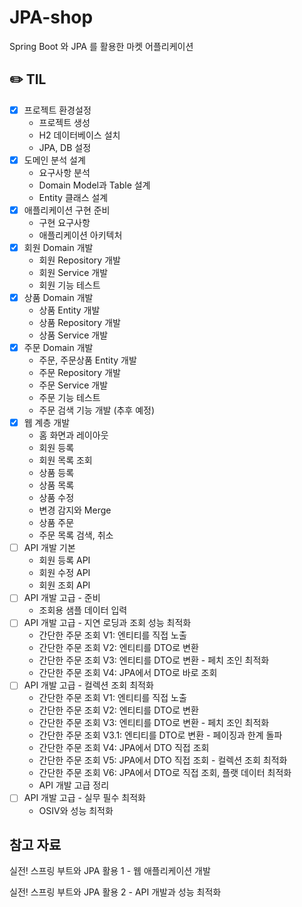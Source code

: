# JPA-shop
Spring Boot 와 JPA 를 활용한 마켓 어플리케이션

## ✏️ TIL

- [x]  프로젝트 환경설정
    - 프로젝트 생성
    - H2 데이터베이스 설치
    - JPA, DB 설정
- [x]  도메인 분석 설계
    - 요구사항 분석
    - Domain Model과 Table 설계
    - Entity 클래스 설계
- [x]  애플리케이션 구현 준비
    - 구현 요구사항
    - 애플리케이션 아키텍처
- [x]  회원 Domain 개발
    - 회원 Repository 개발
    - 회원 Service 개발
    - 회원 기능 테스트
- [x]  상품 Domain 개발
    - 상품 Entity 개발
    - 상품 Repository 개발
    - 상품 Service 개발
- [x]  주문 Domain 개발
    - 주문, 주문상품 Entity 개발
    - 주문 Repository 개발
    - 주문 Service 개발
    - 주문 기능 테스트
    - 주문 검색 기능 개발 (추후 예정)
- [x]  웹 계층 개발
    - 홈 화면과 레이아웃
    - 회원 등록
    - 회원 목록 조회
    - 상품 등록
    - 상품 목록
    - 상품 수정
    - 변경 감지와 Merge
    - 상품 주문
    - 주문 목록 검색, 취소
- [ ]  API 개발 기본
    - 회원 등록 API
    - 회원 수정 API
    - 회원 조회 API
- [ ]  API 개발 고급 - 준비
    - 조회용 샘플 데이터 입력
- [ ]  API 개발 고급 - 지연 로딩과 조회 성능 최적화
    - 간단한 주문 조회 V1: 엔티티를 직접 노출
    - 간단한 주문 조회 V2: 엔티티를 DTO로 변환
    - 간단한 주문 조회 V3: 엔티티를 DTO로 변환 - 페치 조인 최적화
    - 간단한 주문 조회 V4: JPA에서 DTO로 바로 조회
- [ ]  API 개발 고급 - 컬렉션 조회 최적화
    - 간단한 주문 조회 V1: 엔티티를 직접 노출
    - 간단한 주문 조회 V2: 엔티티를 DTO로 변환
    - 간단한 주문 조회 V3: 엔티티를 DTO로 변환 - 페치 조인 최적화
    - 간단한 주문 조회 V3.1: 엔티티를 DTO로 변환 - 페이징과 한계 돌파
    - 간단한 주문 조회 V4: JPA에서 DTO 직접 조회
    - 간단한 주문 조회 V5: JPA에서 DTO 직접 조회 - 컬렉션 조회 최적화
    - 간단한 주문 조회 V6: JPA에서 DTO로 직접 조회, 플랫 데이터 최적화
    - API 개발 고급 정리
- [ ]  API 개발 고급 - 실무 필수 최적화
    - OSIV와 성능 최적화


## 참고 자료

실전! 스프링 부트와 JPA 활용 1 - 웹 애플리케이션 개발

실전! 스프링 부트와 JPA 활용 2 - API 개발과 성능 최적화
